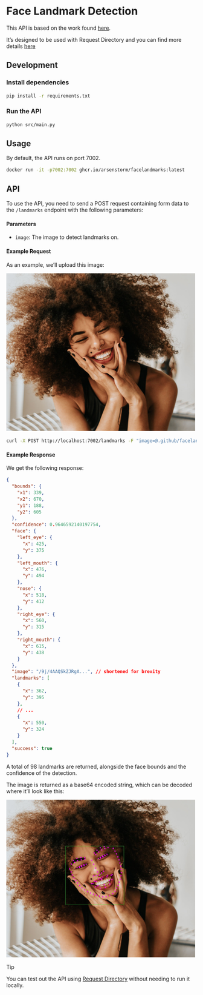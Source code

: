 # Face Landmark Detection

This API is based on the work found
[here](https://github.com/midasklr/facelandmarks).

It’s designed to be used with Request Directory and you can find more details
[here](https://request.directory/facelandmarks)

## Development

### Install dependencies

```bash
pip install -r requirements.txt
```

### Run the API

```bash
python src/main.py
```

## Usage

By default, the API runs on port 7002.

```bash
docker run -it -p7002:7002 ghcr.io/arsenstorm/facelandmarks:latest
```

## API

To use the API, you need to send a POST request containing form data to the
`/landmarks` endpoint with the following parameters:

#### Parameters

- `image`: The image to detect landmarks on.

#### Example Request

As an example, we’ll upload this image:

<img src="../.github/facelandmarks/example_input.jpg" alt="example_input" style="max-width: 500px;">

```bash
curl -X POST http://localhost:7002/landmarks -F "image=@.github/facelandmarks/example_input.jpg"
```

#### Example Response

We get the following response:

```json
{
  "bounds": {
    "x1": 339,
    "x2": 670,
    "y1": 188,
    "y2": 605
  },
  "confidence": 0.9646592140197754,
  "face": {
    "left_eye": {
      "x": 425,
      "y": 375
    },
    "left_mouth": {
      "x": 476,
      "y": 494
    },
    "nose": {
      "x": 518,
      "y": 412
    },
    "right_eye": {
      "x": 560,
      "y": 315
    },
    "right_mouth": {
      "x": 615,
      "y": 438
    }
  },
  "image": "/9j/4AAQSkZJRgA...", // shortened for brevity
  "landmarks": [
    {
      "x": 362,
      "y": 395
    },
    // ...
    {
      "x": 550,
      "y": 324
    }
  ],
  "success": true
}
```

A total of 98 landmarks are returned, alongside the face bounds and the
confidence of the detection.

The image is returned as a base64 encoded string, which can be decoded where it’ll
look like this:

<img src="../.github/facelandmarks/example_output.jpg" alt="example_output" style="max-width: 500px;">

> [!TIP]
>
> You can test out the API using
> [Request Directory](https://request.directory/facelandmarks) without needing
> to run it locally.
